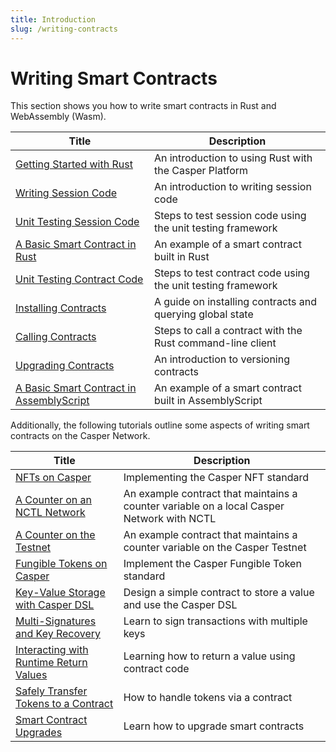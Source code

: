 ```yaml
---
title: Introduction
slug: /writing-contracts
---
```


# Writing Smart Contracts

This section shows you how to write smart contracts in Rust and WebAssembly (Wasm).

| Title                                       | Description                     |
| ------------------------------------------- | ------------------------------- |
|[Getting Started with Rust](/dapp-dev-guide/writing-contracts/getting-started.md)| An introduction to using Rust with the Casper Platform|
|[Writing Session Code](session-code.md)      | An introduction to writing session code|
|[Unit Testing Session Code](testing-session-code.md)      | Steps to test session code using the unit testing framework|
|[A Basic Smart Contract in Rust](rust.md)   | An example of a smart contract built in Rust|
|[Unit Testing Contract Code](testing.md)      | Steps to test contract code using the unit testing framework|
|[Installing Contracts](installing-contracts.md)| A guide on installing contracts and querying global state        |
|[Calling Contracts](calling-contracts.md)| Steps to call a contract with the Rust command-line client|
|[Upgrading Contracts](upgrading-contracts.md)| An introduction to versioning contracts|
|[A Basic Smart Contract in AssemblyScript](assembly-script.md) | An example of a smart contract built in AssemblyScript |

Additionally, the following tutorials outline some aspects of writing smart contracts on the Casper Network.

| Title                                                       | Description                                                      |
| ----------------------------------------------------------- | ---------------------------------------------------------------- |
|[NFTs on Casper](https://github.com/casper-ecosystem/casper-nft-cep47/blob/master/README.md)                            | Implementing the Casper NFT standard                      |
|[A Counter on an NCTL Network](/dapp-dev-guide/tutorials/counter/index.md)             | An example contract that maintains a counter variable on a local Casper Network with NCTL     |
|[A Counter on the Testnet](/dapp-dev-guide/tutorials/counter-testnet/index.md)         | An example contract that maintains a counter variable on the Casper Testnet                   |
|[Fungible Tokens on Casper](https://github.com/casper-ecosystem/erc20/blob/master/docs/TUTORIAL.md)              | Implement the Casper Fungible Token standard                         |
|[Key-Value Storage with Casper DSL](/dapp-dev-guide/tutorials/kv-storage-tutorial.md)  | Design a simple contract to store a value and use the Casper DSL |
|[Multi-Signatures and Key Recovery](/dapp-dev-guide/tutorials/multi-sig/index.md)      | Learn to sign transactions with multiple keys                    |
|[Interacting with Runtime Return Values](/dapp-dev-guide/tutorials/return-values-tutorial.md)| Learning how to return a value using contract code         |
|[Safely Transfer Tokens to a Contract](/dapp-dev-guide/tutorials/transfer-token-to-contract.md) | How to handle tokens via a contract                     |
|[Smart Contract Upgrades](/dapp-dev-guide/tutorials/upgrade-contract.md)               | Learn how to upgrade smart contracts                             |
